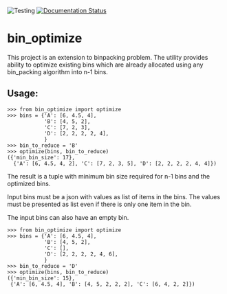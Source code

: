 ![Testing](https://github.com/saripirala/bin-optimize/workflows/Testing/badge.svg?branch=review)
[![Documentation Status](https://readthedocs.org/projects/bin-optimize/badge/?version=latest)](https://bin-optimize.readthedocs.io/en/latest/?badge=latest)


# bin_optimize

This project is an extension to binpacking problem. The utility provides ability to optimize existing bins which are already allocated using any bin_packing algorithm into n-1 bins.

## Usage:
    
    >>> from bin_optimize import optimize
    >>> bins = {'A': [6, 4.5, 4],
                'B': [4, 5, 2],
                'C': [7, 2, 3],
                'D': [2, 2, 2, 2, 4],
                }
    >>> bin_to_reduce = 'B'
    >>> optimize(bins, bin_to_reduce)
    ({'min_bin_size': 17},
      {'A': [6, 4.5, 4, 2], 'C': [7, 2, 3, 5], 'D': [2, 2, 2, 2, 4, 4]})

The result is a tuple with minimum bin size required for n-1 bins and the optimized bins.

Input bins must be a json with values as list of items in the bins. 
The values must be presented as list even if there is only one item in the bin.

The input bins can also have an empty bin.

    >>> from bin_optimize import optimize
    >>> bins = {'A': [6, 4.5, 4],
                'B': [4, 5, 2],
                'C': [],
                'D': [2, 2, 2, 2, 4, 6],
                }
    >>> bin_to_reduce = 'D'
    >>> optimize(bins, bin_to_reduce)
    ({'min_bin_size': 15},
     {'A': [6, 4.5, 4], 'B': [4, 5, 2, 2, 2], 'C': [6, 4, 2, 2]})
     
